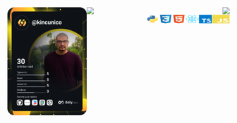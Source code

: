 <div
	display="flex"
	flex-wrap="wrap"
	justify-content="space-between"
	align-items="center"
	gap="10px"
>
	<div
		display="flex"
		gap="20px"
		align-items="center"
		justify-content="space-between"
		padding-top="20px"
		padding-bottom="20px"
		height="100vh"
		width="auto"
	>
		<a href="https://app.daily.dev/kincunico">
			<img
				src="https://github.com/kin-cunico/kin-cunico/blob/main/devcard.svg"
				width="180"
				alt="Kin Cunico's Dev Card"
				align="left"
			/>
		</a>
		<a href="https://github.com/kin-cunico/github-readme-stats">
			<img
				align="left"
				src="https://github-readme-stats.vercel.app/api?username=kin-cunico&count_private=true&show_icons=true&theme=cobalt&bg_color=00000000"
			/>
		</a>
		<a href="https://github.com/kin-cunico/github-readme-stats">
			<img
				align="right"
				src="https://github-readme-stats.vercel.app/api/top-langs/?username=kin-cunico&layout=compact&langs_count=7"
			/>
		</a>
		<br />
	</div>
	<div
		margin-top="20px"
		padding-top="20"
	>
		<img
			align="right"
			alt="Kin-Js"
			height="20"
			width="40"
			pointer-events="none"
			src="https://raw.githubusercontent.com/devicons/devicon/master/icons/javascript/javascript-plain.svg"
		/>
		<img
			align="right"
			alt="Kin-Ts"
			height="20"
			width="30"
			pointer-events="none"
			src="https://raw.githubusercontent.com/devicons/devicon/master/icons/typescript/typescript-plain.svg"
		/>
		<img
			align="right"
			alt="Kin-React"
			height="20"
			width="30"
			pointer-events="none"
			src="https://raw.githubusercontent.com/devicons/devicon/master/icons/react/react-original.svg"
		/>
		<img
			align="right"
			alt="Kin-HTML"
			height="20"
			width="30"
			pointer-events="none"
			src="https://raw.githubusercontent.com/devicons/devicon/master/icons/html5/html5-original.svg"
		/>
		<img
			align="right"
			alt="Kin-CSS"
			height="20"
			width="30"
			pointer-events="none"
			src="https://raw.githubusercontent.com/devicons/devicon/master/icons/css3/css3-original.svg"
		/>
		<img
			align="right"
			alt="Kin-Python"
			height="20"
			width="30"
			pointer-events="none"
			src="https://raw.githubusercontent.com/devicons/devicon/master/icons/python/python-original.svg"
		/>
	</div>
</div>
